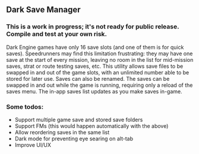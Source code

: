 ## Dark Save Manager

### This is a work in progress; it's not ready for public release. Compile and test at your own risk.

Dark Engine games have only 16 save slots (and one of them is for quick saves). Speedrunners may find this limitation frustrating: they may have one save at the start of every mission, leaving no room in the list for mid-mission saves, strat or route testing saves, etc. This utility allows save files to be swapped in and out of the game slots, with an unlimited number able to be stored for later use. Saves can also be renamed. The saves can be swapped in and out while the game is running, requiring only a reload of the saves menu. The in-app saves list updates as you make saves in-game.

### Some todos:
- Support multiple game save and stored save folders
- Support FMs (this would happen automatically with the above)
- Allow reordering saves in the same list
- Dark mode for preventing eye searing on alt-tab
- Improve UI/UX